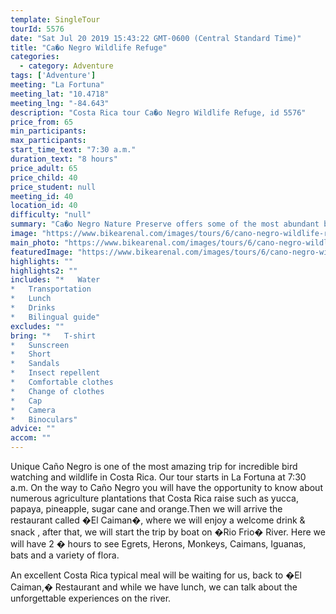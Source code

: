 ```yaml
---
template: SingleTour
tourId: 5576
date: "Sat Jul 20 2019 15:43:22 GMT-0600 (Central Standard Time)"
title: "Ca�o Negro Wildlife Refuge"
categories: 
  - category: Adventure
tags: ['Adventure']
meeting: "La Fortuna"
meeting_lat: "10.4718"
meeting_lng: "-84.643"
description: "Costa Rica tour Ca�o Negro Wildlife Refuge, id 5576"
price_from: 65
min_participants: 
max_participants: 
start_time_text: "7:30 a.m."
duration_text: "8 hours"
price_adult: 65
price_child: 40
price_student: null
meeting_id: 40
location_id: 40
difficulty: "null"
summary: "Ca�o Negro Nature Preserve offers some of the most abundant bird watching opportunities in the world, including Anhinga, Storks, Rosette."
image: "https://www.bikearenal.com/images/tours/6/cano-negro-wildlife-refuge.jpg"
main_photo: "https://www.bikearenal.com/images/tours/6/cano-negro-wildlife-refuge.jpg"
featuredImage: "https://www.bikearenal.com/images/tours/6/cano-negro-wildlife-refuge.jpg"
highlights: ""
highlights2: ""
includes: "*   Water
*   Transportation
*   Lunch
*   Drinks
*   Bilingual guide"
excludes: ""
bring: "*   T-shirt
*   Sunscreen
*   Short
*   Sandals
*   Insect repellent
*   Comfortable clothes
*   Change of clothes
*   Cap
*   Camera
*   Binoculars"
advice: ""
accom: ""
---
```

Unique Caño Negro is one of the most amazing trip for incredible bird watching and wildlife in Costa Rica. Our tour starts in La Fortuna at 7:30 a.m. On the way to Caño Negro you will have the opportunity to know about numerous agriculture plantations that Costa Rica raise such as yucca, papaya, pineapple, sugar cane and orange.Then we will arrive the restaurant called �El Caiman�, where we will enjoy a welcome drink & snack , after that, we will start the trip by boat on �Rio Frio� River. Here we will have 2 � hours to see Egrets, Herons, Monkeys, Caimans, Iguanas, bats and a variety of flora.

An excellent Costa Rica typical meal will be waiting for us, back to �El Caiman,� Restaurant and while we have lunch, we can talk about the unforgettable experiences on the river.